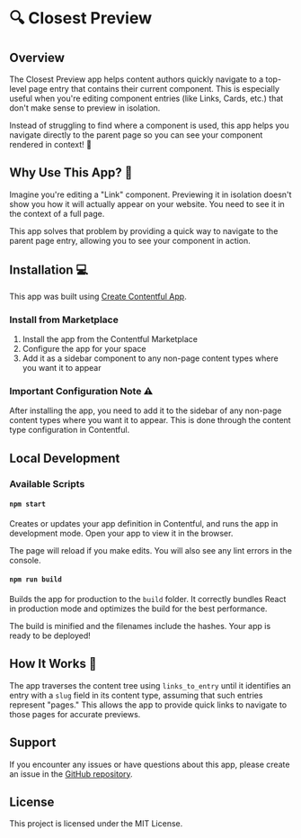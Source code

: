 # 🔍 Closest Preview

## Overview

The Closest Preview app helps content authors quickly navigate to a top-level page entry that contains their current component. This is especially useful when you're editing component entries (like Links, Cards, etc.) that don't make sense to preview in isolation.

Instead of struggling to find where a component is used, this app helps you navigate directly to the parent page so you can see your component rendered in context! 🚀

## Why Use This App? 🤔

Imagine you're editing a "Link" component. Previewing it in isolation doesn't show you how it will actually appear on your website. You need to see it in the context of a full page.

This app solves that problem by providing a quick way to navigate to the parent page entry, allowing you to see your component in action.

## Installation 💻

This app was built using [Create Contentful App](https://github.com/contentful/create-contentful-app).

### Install from Marketplace

1. Install the app from the Contentful Marketplace
2. Configure the app for your space
3. Add it as a sidebar component to any non-page content types where you want it to appear

### Important Configuration Note ⚠️

After installing the app, you need to add it to the sidebar of any non-page content types where you want it to appear. This is done through the content type configuration in Contentful.

## Local Development

### Available Scripts

#### `npm start`

Creates or updates your app definition in Contentful, and runs the app in development mode.
Open your app to view it in the browser.

The page will reload if you make edits.
You will also see any lint errors in the console.

#### `npm run build`

Builds the app for production to the `build` folder.
It correctly bundles React in production mode and optimizes the build for the best performance.

The build is minified and the filenames include the hashes.
Your app is ready to be deployed!

## How It Works 🧩

The app traverses the content tree using `links_to_entry` until it identifies an entry with a `slug` field in its content type, assuming that such entries represent "pages." This allows the app to provide quick links to navigate to those pages for accurate previews.

## Support

If you encounter any issues or have questions about this app, please create an issue in the [GitHub repository](https://github.com/contentful/marketplace-partner-apps/issues).

## License

This project is licensed under the MIT License.

